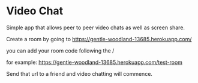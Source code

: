 # Video Chat

Simple app that allows peer to peer video chats as well as screen share.

Create a room by going to https://gentle-woodland-13685.herokuapp.com/ 

you can add your room code following the /

for example: https://gentle-woodland-13685.herokuapp.com/test-room

Send that url to a friend and video chatting will commence.
